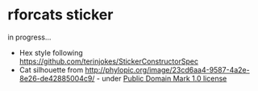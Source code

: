 rforcats sticker
===============

in progress...

* Hex style following https://github.com/terinjokes/StickerConstructorSpec
* Cat silhouette from http://phylopic.org/image/23cd6aa4-9587-4a2e-8e26-de42885004c9/  - under [Public Domain Mark 1.0 license](http://creativecommons.org/publicdomain/mark/1.0/) 